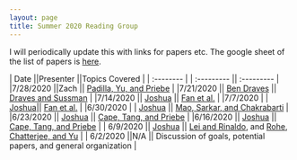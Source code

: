 ```yaml
---
layout: page
title: Summer 2020 Reading Group
---
```

I will periodically update this with links for papers etc.  The google sheet of the list of papers is [here](https://docs.google.com/spreadsheets/d/1jdYwNqViZ4kz-cvREZWdq9jOFScAkvOHmUU2pRRoa1U/edit?usp=sharing).

| Date                     ||Presenter ||Topics Covered | 
| :--------               | |    :---------   ||  :---------   |
|7/28/2020		||Zach || [Padilla, Yu, and Priebe](https://arxiv.org/abs/1911.07494) |
|7/21/2020		|| [Ben Draves](../assets/draves_sussman_notes.pdf) || [Draves and Sussman](https://arxiv.org/abs/2005.02511) |
|7/14/2020		|| [Joshua](../assets/SIMPLE_notes.pdf) || [Fan et al.](https://arxiv.org/abs/1910.01734) |
|7/7/2020		  | | [Joshua](../assets/SIMPLE_notes.pdf)|| [Fan et al.](https://arxiv.org/abs/1910.01734) |
|6/30/2020		  | | [Joshua](../assets/mao_et_al_notes.pdf) || [Mao, Sarkar, and Chakrabarti](https://www-tandfonline-com.proxy1.library.jhu.edu/doi/full/10.1080/01621459.2020.1751645) |
|6/23/2020		   || [Joshua](../assets/ctp_aos_notes.pdf) || [Cape, Tang, and Priebe](https://projecteuclid.org/euclid.aos/1564797852) |
|6/16/2020		   || [Joshua](../assets/ctp_aos_notes.pdf) || [Cape, Tang, and Priebe](https://projecteuclid.org/euclid.aos/1564797852) |
| 6/9/2020 	           || [Joshua](../assets/reading_group.pdf) || [Lei and Rinaldo](https://projecteuclid.org/euclid.aos/1418135620), and [Rohe, Chatterjee, and Yu](https://projecteuclid.org/euclid.aos/1314190618) |
| 6/2/2020                 ||N/A      || Discussion of goals, potential papers, and general organization       | 


